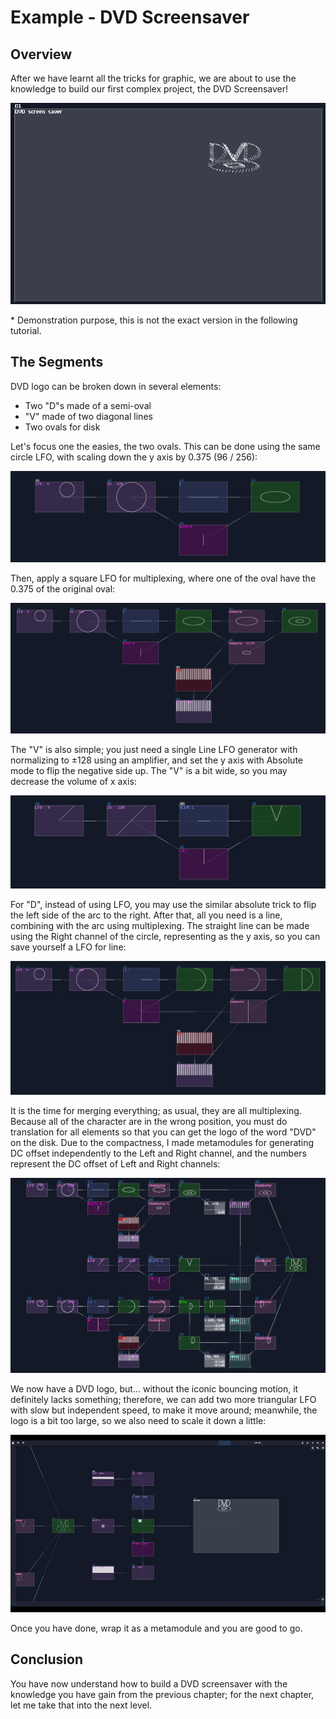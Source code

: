 # Example - DVD Screensaver

## Overview
After we have learnt all the tricks for graphic, we are about to use the knowledge to build our first complex project, the DVD Screensaver!

<p align="center">
  <img src="../images/graphics/dvd_screensaver.png" />
</p>

\* Demonstration purpose, this is not the exact version in the following tutorial.

## The Segments
DVD logo can be broken down in several elements:

- Two "D"s made of a semi-oval
- "V" made of two diagonal lines
- Two ovals for disk

Let's focus one the easies, the two ovals. This can be done using the same circle LFO, with scaling down the y axis by 0.375 (96 / 256):

![DVD disk oval](../images/graphics/dvd_disk_oval.png)

Then, apply a square LFO for multiplexing, where one of the oval have the 0.375 of the original oval:

![DVD disk](../images/graphics/dvd_disk.png)

The "V" is also simple; you just need a single Line LFO generator with normalizing to ±128 using an amplifier, and set the y axis with Absolute mode to flip the negative side up. The "V" is a bit wide, so you may decrease the volume of x axis:

![DVD V](../images/graphics/dvd_v.png)

For "D", instead of using LFO, you may use the similar absolute trick to flip the left side of the arc to the right. After that, all you need is a line, combining with the arc using multiplexing. The straight line can be made using the Right channel of the circle, representing as the y axis, so you can save yourself a LFO for line:

![DVD D](../images/graphics/dvd_d.png)

It is the time for merging everything; as usual, they are all multiplexing. Because all of the character are in the wrong position, you must do translation for all elements so that you can get the logo of the word "DVD" on the disk. Due to the compactness, I made metamodules for generating DC offset independently to the Left and Right channel, and the numbers represent the DC offset of Left and Right channels:

![DVD dvd](../images/graphics/dvd_dvd.png)

We now have a DVD logo, but... without the iconic bouncing motion, it definitely lacks something; therefore, we can add two more triangular LFO with slow but independent speed, to make it move around; meanwhile, the logo is a bit too large, so we also need to scale it down a little:

![DVD savescreen in action](../images/graphics/dvd_screensaver_demo.gif)

Once you have done, wrap it as a metamodule and you are good to go.

## Conclusion

You have now understand how to build a DVD screensaver with the knowledge you have gain from the previous chapter; for the next chapter, let me take that into the next level.


